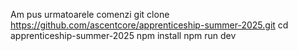 Am pus urmatoarele comenzi
git clone https://github.com/ascentcore/apprenticeship-summer-2025.git
cd apprenticeship-summer-2025
npm install
npm run dev
